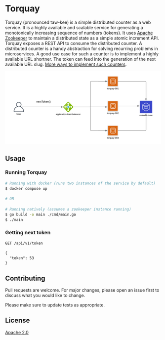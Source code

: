 # Torquay

Torquay (pronounced taw-kee) is a simple distributed counter as a web service. It is a highly available and scalable service for generating a monotonically increasing 
sequence of numbers (tokens). It uses [Apache Zookeeper](https://zookeeper.apache.org/) to maintain a distributed state as a simple atomic increment API. 
Torquay exposes a REST API to consume the distributed counter. A distributed counter is a handy abstraction for solving recurring problems in microservices. A good use case
for such a counter is to implement a highly available URL shortner. The token can feed into the generation of the next available URL slug.
[More ways to implement such counters](https://systemdesign.one/distributed-counter-system-design/).

![Architecture](./docs/torquay.png)

## Usage

### Running Torquay

```bash
# Running with docker (runs two instances of the service by default)
$ docker compose up

# OR

# Running natively (assumes a zookeeper instance running)
$ go build -o main ./cmd/main.go
$ ./main

```

### Getting next token

```http
GET /api/v1/token

{
  "token": 53
}
```

## Contributing

Pull requests are welcome. For major changes, please open an issue first
to discuss what you would like to change.

Please make sure to update tests as appropriate.

## License

[Apache 2.0](https://raw.githubusercontent.com/godcrampy/torquay/master/LICENSE)
